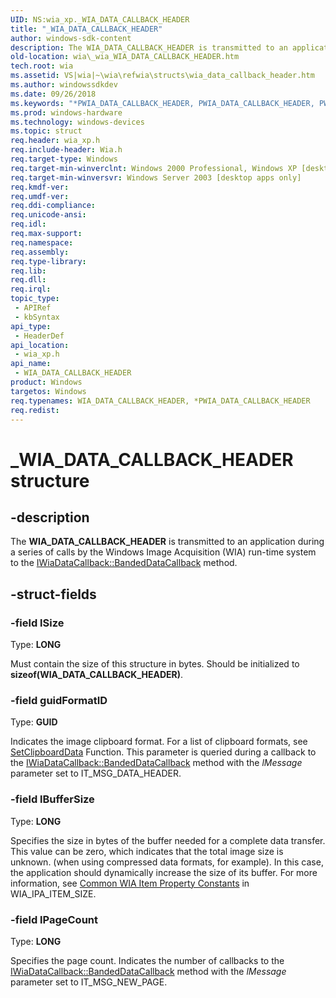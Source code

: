 ```yaml
---
UID: NS:wia_xp._WIA_DATA_CALLBACK_HEADER
title: "_WIA_DATA_CALLBACK_HEADER"
author: windows-sdk-content
description: The WIA_DATA_CALLBACK_HEADER is transmitted to an application during a series of calls by the Windows Image Acquisition (WIA) run-time system to the IWiaDataCallback::BandedDataCallback method.
old-location: wia\_wia_WIA_DATA_CALLBACK_HEADER.htm
tech.root: wia
ms.assetid: VS|wia|~\wia\refwia\structs\wia_data_callback_header.htm
ms.author: windowssdkdev
ms.date: 09/26/2018
ms.keywords: "*PWIA_DATA_CALLBACK_HEADER, PWIA_DATA_CALLBACK_HEADER, PWIA_DATA_CALLBACK_HEADER structure pointer [WIA], WIA_DATA_CALLBACK_HEADER, WIA_DATA_CALLBACK_HEADER structure [WIA], _WIA_DATA_CALLBACK_HEADER, _wia_WIA_DATA_CALLBACK_HEADER, wia._wia_WIA_DATA_CALLBACK_HEADER, wia_xp/PWIA_DATA_CALLBACK_HEADER, wia_xp/WIA_DATA_CALLBACK_HEADER"
ms.prod: windows-hardware
ms.technology: windows-devices
ms.topic: struct
req.header: wia_xp.h
req.include-header: Wia.h
req.target-type: Windows
req.target-min-winverclnt: Windows 2000 Professional, Windows XP [desktop apps only]
req.target-min-winversvr: Windows Server 2003 [desktop apps only]
req.kmdf-ver: 
req.umdf-ver: 
req.ddi-compliance: 
req.unicode-ansi: 
req.idl: 
req.max-support: 
req.namespace: 
req.assembly: 
req.type-library: 
req.lib: 
req.dll: 
req.irql: 
topic_type:
 - APIRef
 - kbSyntax
api_type:
 - HeaderDef
api_location:
 - wia_xp.h
api_name:
 - WIA_DATA_CALLBACK_HEADER
product: Windows
targetos: Windows
req.typenames: WIA_DATA_CALLBACK_HEADER, *PWIA_DATA_CALLBACK_HEADER
req.redist: 
---
```


# _WIA_DATA_CALLBACK_HEADER structure


## -description


The <b>WIA_DATA_CALLBACK_HEADER</b> is transmitted to an application during a series of calls by the Windows Image Acquisition (WIA) run-time system to the <a href="https://msdn.microsoft.com/en-us/library/ms630156(v=VS.85).aspx">IWiaDataCallback::BandedDataCallback</a> method.


## -struct-fields




### -field lSize

Type: <b>LONG</b>

Must contain the size of this structure in bytes. Should be initialized to <b>sizeof(WIA_DATA_CALLBACK_HEADER)</b>.


### -field guidFormatID

Type: <b>GUID</b>

Indicates the image clipboard format. For a list of clipboard formats, see <a href="https://msdn.microsoft.com/en-us/library/ms649051(v=VS.85).aspx">SetClipboardData</a> Function. This parameter is queried during a callback to the <a href="https://msdn.microsoft.com/en-us/library/ms630156(v=VS.85).aspx">IWiaDataCallback::BandedDataCallback</a> method with the <i>lMessage</i> parameter set to IT_MSG_DATA_HEADER.


### -field lBufferSize

Type: <b>LONG</b>

Specifies the size in bytes of the buffer needed for a complete data transfer. This value can be zero, which indicates that the total image size is unknown. (when using compressed data formats, for example). In this case, the application should dynamically increase the size of its buffer. For more information, see <a href="https://msdn.microsoft.com/en-us/library/ms630194(v=VS.85).aspx">Common WIA Item Property Constants</a> in WIA_IPA_ITEM_SIZE.


### -field lPageCount

Type: <b>LONG</b>

Specifies the page count. Indicates the number of callbacks to the <a href="https://msdn.microsoft.com/en-us/library/ms630156(v=VS.85).aspx">IWiaDataCallback::BandedDataCallback</a> method with the <i>lMessage</i>  parameter set to IT_MSG_NEW_PAGE.

